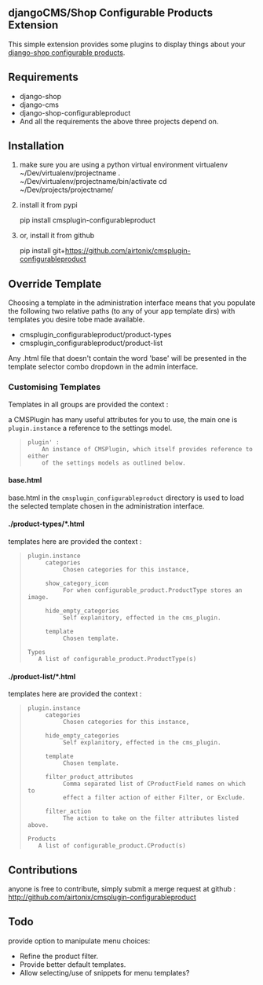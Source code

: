 ## djangoCMS/Shop Configurable Products Extension

This simple extension provides some plugins to display things about your
[django-shop configurable products](https://bitbucket.org/zeus/django-shop-configurableproduct).


## Requirements

* django-shop
* django-cms
* django-shop-configurableproduct
* And all the requirements the above three projects depend on.


## Installation

1. make sure you are using a python virtual environment
    virtualenv ~/Dev/virtualenv/projectname
    . ~/Dev/virtualenv/projectname/bin/activate
    cd ~/Dev/projects/projectname/

2. install it from pypi

    pip install cmsplugin-configurableproduct

3. or, install it from github

    pip install git+https://github.com/airtonix/cmsplugin-configurableproduct


## Override Template

Choosing a template in the administration interface means that you
populate the following two relative paths (to any of your app template dirs)
with templates you desire tobe made available.

* cmsplugin_configurableproduct/product-types
* cmsplugin_configurableproduct/product-list


Any .html file that doesn't contain the word 'base' will be presented in
the template selector combo dropdown in the admin interface.


### Customising Templates

Templates in all groups are provided the context :

a CMSPlugin has many useful attributes for you to use, the main one
is `plugin.instance` a reference to the settings model.

>     plugin' :
>         An instance of CMSPlugin, which itself provides reference to either
>         of the settings models as outlined below.

#### base.html

base.html in the `cmsplugin_configurableproduct` directory is used to load the
selected template chosen in the administration interface.


#### ./product-types/*.html

templates here are provided the context :

>     plugin.instance
>          categories
>               Chosen categories for this instance,
>
>          show_category_icon
>               For when configurable_product.ProductType stores an image.
>
>          hide_empty_categories
>               Self explanitory, effected in the cms_plugin.
>
>          template
>               Chosen template.
>
>     Types
>        A list of configurable_product.ProductType(s)


#### ./product-list/*.html

templates here are provided the context :


>     plugin.instance
>          categories
>               Chosen categories for this instance,
>
>          hide_empty_categories
>               Self explanitory, effected in the cms_plugin.
>
>          template
>               Chosen template.
>
>          filter_product_attributes
>               Comma separated list of CProductField names on which to
>               effect a filter action of either Filter, or Exclude.
>
>          filter_action
>               The action to take on the filter attributes listed above.
>
>     Products
>        A list of configurable_product.CProduct(s)



## Contributions

anyone is free to contribute, simply submit a merge request at
github : http://github.com/airtonix/cmsplugin-configurableproduct


## Todo

provide option to manipulate menu choices:

* Refine the product filter.
* Provide better default templates.
* Allow selecting/use of snippets for menu templates?
